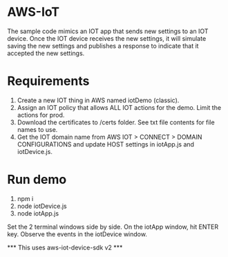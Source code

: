# AWS-IoT

The sample code mimics an IOT app that sends new settings to an IOT device. Once the IOT device receives the new settings, it will simulate saving the new settings and publishes a response to indicate that it accepted the new settings.

# Requirements
1. Create a new IOT thing in AWS named iotDemo (classic).
2. Assign an IOT policy that allows ALL IOT actions for the demo.  Limit the actions for prod.
3. Download the certificates to /certs folder.  See txt file contents for file names to use.
4. Get the IOT domain name from AWS IOT > CONNECT > DOMAIN CONFIGURATIONS and update HOST settings in iotApp.js and iotDevice.js.

# Run demo
1. npm i
2. node iotDevice.js
3. node iotApp.js 

Set the 2 terminal windows side by side.  On the iotApp window, hit ENTER key.  Observe the events in the iotDevice window.

*** This uses aws-iot-device-sdk v2 ***